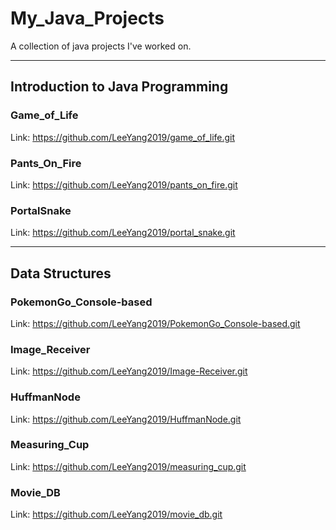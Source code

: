# My_Java_Projects
A collection of java projects I've worked on.
<hr>

## Introduction to Java Programming

### Game_of_Life

Link: https://github.com/LeeYang2019/game_of_life.git

### Pants_On_Fire

Link: https://github.com/LeeYang2019/pants_on_fire.git

### PortalSnake

Link: https://github.com/LeeYang2019/portal_snake.git
<hr>

## Data Structures

### PokemonGo_Console-based

Link: https://github.com/LeeYang2019/PokemonGo_Console-based.git

### Image_Receiver

Link: https://github.com/LeeYang2019/Image-Receiver.git 

### HuffmanNode

Link: https://github.com/LeeYang2019/HuffmanNode.git

### Measuring_Cup

Link: https://github.com/LeeYang2019/measuring_cup.git

### Movie_DB

Link: https://github.com/LeeYang2019/movie_db.git
